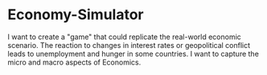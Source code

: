 # Economy-Simulator
I want to create a "game" that  could replicate the real-world economic scenario. The reaction to changes in interest rates or geopolitical conflict leads to unemployment and hunger in some countries. I want to capture the micro and macro aspects of Economics.
